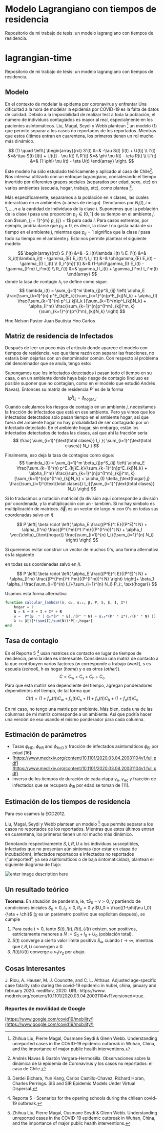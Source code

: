 # Modelo Lagrangiano con tiempos de residencia

Repositorio de mi trabajo de tesis: un modelo lagrangiano con tiempos de residencia.


# lagrangian-time
Repositorio de mi trabajo de tesis: un modelo lagrangiano con tiempos de residencia.

## Modelo
En el contexto de modelar la epidema por coronavirus y enfrentar 
Una dificultad a la hora de modelar la epidemia por COVID-19 es la falta de datos de calidad. Debido a la imposibilidad de realizar test a toda la población, el número de individuos contagiados es mayor al real, especialmente en los pacientes asíntomáticos. Liu, Magal, Seydi y Webb plantean [^1] un modelo $(1)$ que permite separar a los casos no reportados de los reportados. Mientras que estos últimos entran en cuarentena, los primeros tienen un rol mucho más dinámico.

$$
(1) \quad
\left\{
\begin{array}{rcl}
S'(t) &=& -\tau S(t) [I(t) + U(t)] \\
I'(t) &=&-\tau S(t) [I(t) + U(t)] - \nu I(t) \\
R'(t) &=& \phi \nu I(t) - \eta R(t) \\
U'(t) &=& (1-\phi) \nu I(t) - \eta U(t)
\end{array}
\right.
$$ 

Este modelo ha sido estudiado teóricamente y aplicado al caso de Chile[^2]. Nos interesa utilizarlo con un enfoque lagrangiano, considerando el tiempo invertido por diferentes grupos sociales (separados por edad, sexo, etc) en varios ambientes (escuela, hogar, trabajo, etc), como plantea [^3].

Más específicamente, separamos a la población en $n$ clases, las cuales interactúan en $m$ ambientes (o áreas de riesgo). Denotamos por $N_i(t), i = 1, \dots, n$ a la cantidad de individuos de la clase $i$. Suponemos que la población de la clase $i$ pasa una proporción $p_{ij} \in [0,1]$ de su tiempo en el ambiente $j$, con $\sum_{j = 1}^{m} p_{ij} = 1$ para cada $i$. Para casos extremos, por ejemplo, podría darse que $p_{ij} = 0$, es decir, la clase $i$ no gasta nada de su tiempo en el ambiente $j$, mientras que $p_{ij} = 1$ significa que la clase $i$ pasa todo su tiempo en el ambiente $j$. Esto nos permite plantear el siguiente modelo:

$$
\begin{array}{rcl}
S_i'(t) &=& -S_i(t)\lambda_i(t) \\
E_i'(t) &=& S_i(t)\lambda_i(t) - \gamma_{E} E_i(t) \\
I_i'(t) &=& \phi\gamma_{E} E_i(t) - \gamma_{I} I_i(t) \\
(I_i^{m})'(t) &=& (1-\phi)\gamma_{I} E_i(t) - \gamma_{I^m} I_i^m(t) \\
R_i'(t) &=& \gamma_I I_i(t) + \gamma_{I^m} I_i^m(t)
\end{array}
$$
donde la tasa de contagio $\lambda_i$ se define como sigue.
$$
\lambda_i(t) = \sum_{j=1}^m \beta_{j}p^S_{ij}
\left(
\alpha_E \frac{\sum_{k=1}^{n} p^E_{kj}E_k}{\sum_{k=1}^{n}p^E_{kj}N_k}
+
\alpha_{I} \frac{\sum_{k=1}^{n} p^I_{ kj}I_k }{\sum_{k=1}^{n}p^I_{kj}N_k} +
\alpha_{I^m} \frac{\sum_{k=1}^{n}p^{I^m}_{kj}I^m_k}{\sum_{k=1}^{n}p^{I^m}_{kj}N_k}
\right)
$$



Hno Nelson
Pastor Juan Bautista
Hno Carlos



## Matriz de residencia de Infectados
Después de leer un poco más el artículo donde aparece el modelo con tiempos de residencia, veo que tiene razón con separar las fracciones, no estaría bien dejarlas con un denominador común. Con respecto al problema del denominador que se anula, tengo esto:

Supongamos que los infectados detectados $I$ pasan todo el tiempo en su casa, o en un ambiente donde haya bajo riesgo de contagio (Incluso es posible suponer que no contagian, como en el modelo que estudió Andrés Navas). Entonces su matriz de residencia $P^I$ es de la forma 
 $$
 (p^I)_{ij} = \delta_{\text{hogar},j}
 $$
Cuando calculamos los riesgos de contagio en un ambiente $j$, necesitamos la fracción de infectados que está en ese ambiente. Pero ya vimos que los infectados detectados solo pasan tiempo en el ambiente hogar, así que fuera del ambiente hogar no hay probabilidad de ser contagiado por un infectado detectado. En el ambiente hogar, sin embargo, están los infectados detectados de todas las clases, así que ahí la fracción sería 
$$
\frac{
\sum_{i=1}^{\text{total clases}} I_i
}{
\sum_{i=1}^{\text{total clases}} N_i
}
$$

Finalmente, eso deja la tasa de contagios como sigue:
$$
\lambda_i(t) = \sum_{j=1}^m \beta_{j}p^S_{ij}
\left(
\alpha_E \frac{\sum_{k=1}^{n} p^E_{kj}E_k}{\sum_{k=1}^{n}p^E_{kj}N_k}
+
\alpha_{I^m} \frac{\sum_{k=1}^{n}p^{I^m}_{kj}I^m_k}{\sum_{k=1}^{n}p^{I^m}_{kj}N_k}
+
\alpha_{I} \delta_{\text{hogar},j} \frac{\sum_{i=1}^{\text{total clases}} I_i}{\sum_{i=1}^{\text{total clases}} N_i}
\right)
$$

Si lo traducimos a notación matricial (la división aquí corresponde a división por coordenada, y la multiplicación con un $\cdot$ también. Si no hay símbolo es multiplicación de matrices. $\vec{\delta}_i$ es un vector de largo $m$ con 0's en todas sus coordenadas salvo en $i$).

$$
P
\left[
\beta \cdot
\left(
\alpha_E \frac{(P^E)^t E}{(P^E)^t N} + \alpha_{I^m} \frac{(P^{I^m})^t I^m}{(P^{I^m})^t N} +  \alpha_I \vec{\delta}_{\text{hogar}} \frac{\sum_{i=1}^{n} I_i}{\sum_{i=1}^{n} N_i}
\right)
\right]
$$

Si queremos evitar construir un vector de muchos 0's, una forma alternativa es la siguiente

en todas sus coordenadas salvo en $i$).

$$
P
\left[
\beta \cdot
\left(
\alpha_E \frac{(P^E)^t E}{(P^E)^t N} + \alpha_{I^m} \frac{(P^{I^m})^t I^m}{(P^{I^m})^t N} 
\right)
\right]+
\beta_1  \alpha_I \frac{\sum_{i=1}^{n} I_i}{\sum_{i=1}^{n} N_i}
P_{:, \text{hogar}} 
$$

Usamos esta forma alternativa 
```julia
function calcular_lambda!(λ, αₑ, αᵢₘ, β, P, S, E, I, Iᵐ)
    hogar = 1
    N = S + E + I + Iᵐ + R
    λ =  P*(β .* ( αₑ*(P' * E)./(P' * N) + αᵢₘ*(P' * Iᵐ)./(P' * N) ))
    λ += β[1]*(sum(I)/sum(N))*P[:,hogar]
end
```

## Tasa de contagio
En el Reporte 5 [^4] usan matrices de contacto en lugar de tiempos de residencia, pero la idea es interesante. Consideran una matriz de contacto a la que contribuyen varios factores ($\text{w}$ corresponde a trabajo (*work*), $\text{s}$ es escuela (*school*), $\text{h}$ es hogar (*home*) y $\text{o}$ es otros (*other*)).
$$
C = C_\text{w} + C_\text{s} + C_\text{h} + C_\text{o}
$$
Para que esta matriz sea dependiente del tiempo, agregan ponderadores dependientes del tiempo, de tal forma que 
$$
C(t) = (1+ f_\text{w}(t))C_\text{w} +  f_\text{s}(t)C_\text{s} +  (1+ f_\text{h}(t))C_\text{h} +  (1+ f_\text{o}(t))C_\text{o}
$$

En mi caso, no tengo una matriz por ambiente. Más bien, cada una de las columnas de mi matriz corresponde a un ambiente. Así que podría hacer una versión de eso usando el mismo ponderador para cada columna.




## Estimación de parámetros
- Tasas $\phi_\text{HD}$, $\phi_\text{HR}$ and $\phi_\text{HcD}$ y fracción de infectados asintomáticos $\phi_\text{EI}$ por edad [16]:
- [https://www.medrxiv.org/content/10.1101/2020.03.04.20031104v1.full.pdf](https://www.medrxiv.org/content/10.1101/2020.03.04.20031104v1.full.pdf)
- Inverso de los tiempos de duración de cada etapa $\gamma_\text{H}, \gamma_\text{Hc}$ y fracción de infectados que se recupera $\phi_\text{IR}$ por edad se toman de [11].

## Estimación de los tiempos de residencia

Para eso usamos la EOD2012.







Liu, Magal, Seydi y Webb plantean un modelo [^1] que permite separar a los casos no reportados de los reportados. Mientras que estos últimos entran en cuarentena, los primeros tienen un rol mucho más dinámico.

Denotando respectivamente $S, I, R, U$ a los individuos susceptibles, infectados que no presentan aún síntomas (por estar en etapa de incubaciónn), infectados reportados e infectados no reportados (“unreported”, ya sea asintomáticos o de baja sintomaticidad), plantean el siguiente diagrama de flujo:

  
![enter image description here](https://encrypted-tbn0.gstatic.com/images?q=tbn:ANd9GcSIGetCvj7YssWyzkB1lbSVmaXh4tqfLVOsiA&usqp=CAU)


  
## Un resultado teórico
**Teorema:** En situación de pandemia, ie, $\tau S_0 - \nu > 0$, y partiendo de condiciones iniciales $S_0 > 0, I_0 > 0, R_0 = 0$ y $U_0 = \frac{(1-\phi)\nu I_0}{\eta + \chi}$ ($\chi$ es un parámetro positivo que explicitan después), se cumple

1. Para cada $t>0$, tanto $S(t), I(t), R(t), U(t)$ existen, son positivos, estrictamente menores a $N:= S_0 + I_0 + U_0$ (población total).
2. $S(t)$ converge a cierto valor límite positivo $S_\infty$ cuando $t \to \infty$, mientras que $I, R, U$
convergen a $0$.
3. $R(t)/U(t)$ converge a $\nu_1/\nu_2$ por abajo.

## Cosas Interesantes
J. Riou, A. Hauser, M. J. Counotte, and C. L. Althaus. Adjusted age-specific case fatality ratio during
the covid-19 epidemic in hubei, china, january and february 2020. medRxiv, 2020. URL: https://www.
medrxiv.org/content/10.1101/2020.03.04.20031104v1?versioned=true.

### Reportes de movilidad de Google
[https://www.google.com/covid19/mobility/](https://www.google.com/covid19/mobility/) 


[^1]: Zhihua Liu, Pierre Magal, Ousmane Seydi & Glenn Webb. Understanding unreported cases in the COVID-19 epidemic outbreak in Wuhan, China, and the importance of major public health interventions.

[^2]: Andrés Navas & Gastón Vergara-Hermosilla. Observaciones sobre la dinámica de la epidemia de Coronavirus y los casos no reportados: el caso de Chile.

[^3]: Derdei Bichara, Yun Kang, Carlos Castillo-Chavez, Richard Horan, Charles Perrings. SIS and SIR Epidemic Models Under Virtual Dispersal.
[^4]: Reporte 5 - Scenarios for the opening schools during the chilean covid-19 outbreak.